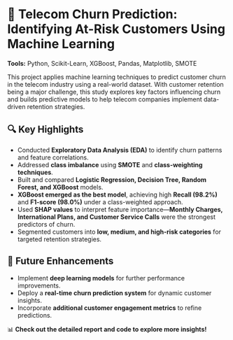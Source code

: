 # 📡 Telecom Churn Prediction: Identifying At-Risk Customers Using Machine Learning  

**Tools:** Python, Scikit-Learn, XGBoost, Pandas, Matplotlib, SMOTE  

This project applies machine learning techniques to predict customer churn in the telecom industry using a real-world dataset. With customer retention being a major challenge, this study explores key factors influencing churn and builds predictive models to help telecom companies implement data-driven retention strategies.  

## 🔍 Key Highlights  
- Conducted **Exploratory Data Analysis (EDA)** to identify churn patterns and feature correlations.  
- Addressed **class imbalance** using **SMOTE** and **class-weighting techniques**.  
- Built and compared **Logistic Regression, Decision Tree, Random Forest, and XGBoost** models.  
- **XGBoost emerged as the best model**, achieving high **Recall (98.2%)** and **F1-score (98.0%)** under a class-weighted approach.  
- Used **SHAP values** to interpret feature importance—**Monthly Charges, International Plans, and Customer Service Calls** were the strongest predictors of churn.  
- Segmented customers into **low, medium, and high-risk categories** for targeted retention strategies.  

## 🚀 Future Enhancements  
- Implement **deep learning models** for further performance improvements.  
- Deploy a **real-time churn prediction system** for dynamic customer insights.  
- Incorporate **additional customer engagement metrics** to refine predictions.  

📊 **Check out the detailed report and code to explore more insights!**  
